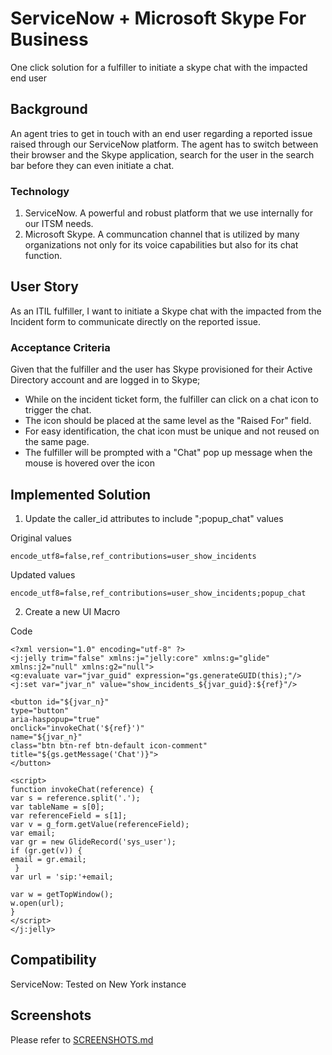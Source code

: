 # ServiceNow + Microsoft Skype For Business

One click solution for a fulfiller to initiate a skype chat with the impacted end user

## Background

An agent tries to get in touch with an end user regarding a reported issue raised through our ServiceNow platform. The agent has to switch between their browser and the Skype application, search for the user in the search bar before they can even initiate a chat.

### Technology

1. ServiceNow. A powerful and robust platform that we use internally for our ITSM needs.
2. Microsoft Skype. A communcation channel that is utilized by many organizations not only for its voice capabilities but also for its chat function.

## User Story

As an ITIL fulfiller, I want to initiate a Skype chat with the impacted from the Incident form to communicate directly on the reported issue.

### Acceptance Criteria

Given that the fulfiller and the user has Skype provisioned for their Active Directory account and are logged in to Skype;

* While on the incident ticket form, the fulfiller can click on a chat icon to trigger the chat.
* The icon should be placed at the same level as the "Raised For" field.
* For easy identification, the chat icon must be unique and not reused on the same page.
* The fulfiller will be prompted with a "Chat" pop up message when the mouse is hovered over the icon

## Implemented Solution

1. Update the caller_id attributes to include ";popup_chat" values

Original values
```
encode_utf8=false,ref_contributions=user_show_incidents
```

Updated values
```
encode_utf8=false,ref_contributions=user_show_incidents;popup_chat
```

2. Create a new UI Macro

Code
```
<?xml version="1.0" encoding="utf-8" ?>
<j:jelly trim="false" xmlns:j="jelly:core" xmlns:g="glide" xmlns:j2="null" xmlns:g2="null">
<g:evaluate var="jvar_guid" expression="gs.generateGUID(this);"/>
<j:set var="jvar_n" value="show_incidents_${jvar_guid}:${ref}"/>	
	
<button id="${jvar_n}"
type="button"
aria-haspopup="true"
onclick="invokeChat('${ref}')"
name="${jvar_n}"
class="btn btn-ref btn-default icon-comment"
title="${gs.getMessage('Chat')}">
</button>
	
<script>
function invokeChat(reference) {
var s = reference.split('.');
var tableName = s[0];
var referenceField = s[1];
var v = g_form.getValue(referenceField);
var email;
var gr = new GlideRecord('sys_user');
if (gr.get(v)) {
email = gr.email;
 }
var url = 'sip:'+email; 
  
var w = getTopWindow(); 
w.open(url);
}
</script>
</j:jelly>
```

## Compatibility

ServiceNow: Tested on New York instance

## Screenshots

Please refer to [SCREENSHOTS.md](https://github.com/naudiri/servicenow_skype/blob/master/SCREENSHOTS.md)
